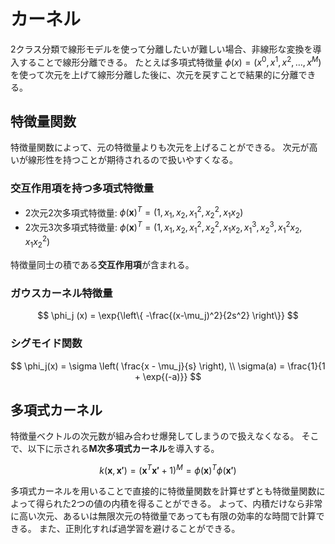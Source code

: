 # カーネル

2クラス分類で線形モデルを使って分離したいが難しい場合、非線形な変換を導入することで線形分離できる。
たとえば多項式特徴量 $\phi(x) = (x^0, x^1, x^2, \dots, x^M)$ を使って次元を上げて線形分離した後に、次元を戻すことで結果的に分離できる。

## 特徴量関数

特徴量関数によって、元の特徴量よりも次元を上げることができる。
次元が高いが線形性を持つことが期待されるので扱いやすくなる。

### 交互作用項を持つ多項式特徴量

- 2次元2次多項式特徴量: $\phi(\boldsymbol{x})^T = (1, x_1, x_2, x_1^2, x_2^2, x_1x_2)$
- 2次元3次多項式特徴量: $\phi(\boldsymbol{x})^T = (1, x_1, x_2, x_1^2, x_2^2, x_1x_2, x_1^3, x_2^3, x_1^2x_2, x_1x_2^2)$

特徴量同士の積である**交互作用項**が含まれる。

### ガウスカーネル特徴量

$$
\phi_j (x) = \exp{\left\{ -\frac{(x-\mu_j)^2}{2s^2} \right\}}
$$

### シグモイド関数

$$
\phi_j(x) = \sigma \left( \frac{x - \mu_j}{s} \right), \\
\sigma(a) = \frac{1}{1 + \exp{(-a)}}
$$

## 多項式カーネル

特徴量ベクトルの次元数が組み合わせ爆発してしまうので扱えなくなる。
そこで、以下に示される**M次多項式カーネル**を導入する。

$$
k(\boldsymbol{x}, \boldsymbol{x'}) = (\boldsymbol{x}^T \boldsymbol{x'} + 1)^M = \phi(\boldsymbol{x})^T \phi(\boldsymbol{x'})
$$

多項式カーネルを用いることで直接的に特徴量関数を計算せずとも特徴量関数によって得られた2つの値の内積を得ることができる。
よって、内積だけなら非常に高い次元、あるいは無限次元の特徴量であっても有限の効率的な時間で計算できる。
また、正則化すれば過学習を避けることができる。


